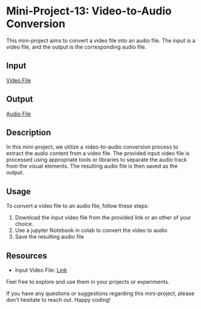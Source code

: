 # Mini-Project-13: Video-to-Audio Conversion

This mini-project aims to convert a video file into an audio file. The input is a video file, and the output is the corresponding audio file.

## Input

[Video File](https://github.com/sailohitaksh-cryptic/Mini-Project-13-Video-to-Audio-Conversion/assets/74712527/16fb63a3-bc9c-4f08-8c43-840dacc50ade)

## Output

[Audio File](https://github.com/sailohitaksh-cryptic/Mini-Project-13-Video-to-Audio-Conversion/assets/74712527/c242716f-356b-4eda-b29d-00d06849537b)

## Description

In this mini-project, we utilize a video-to-audio conversion process to extract the audio content from a video file. The provided input video file is processed using appropriate tools or libraries to separate the audio track from the visual elements. The resulting audio file is then saved as the output.

## Usage

To convert a video file to an audio file, follow these steps:

1. Download the input video file from the provided link or an other of your choice.
2. Use a jupyter Notebook in colab to convert the video to audio
3. Save the resulting audio file 

## Resources

- Input Video File: [Link](https://github.com/sailohitaksh-cryptic/Mini-Project-13-Video-to-Audio-Conversion/assets/74712527/16fb63a3-bc9c-4f08-8c43-840dacc50ade)

Feel free to explore and use them in your projects or experiments.


If you have any questions or suggestions regarding this mini-project, please don't hesitate to reach out. Happy coding!

